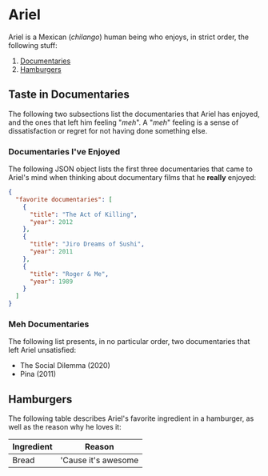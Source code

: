 # Ariel

Ariel is a Mexican (_chilango_) human being who enjoys, in strict order, the following stuff:

1. [Documentaries](#Taste-in-Documentaries)
2. [Hamburgers](#Hamburgers)

## Taste in Documentaries

The following two subsections list the documentaries that Ariel has enjoyed, and the ones that left him feeling "*meh*". A "*meh*" feeling is a sense of dissatisfaction or regret for not having done something else.  

### Documentaries I've Enjoyed

The following JSON object lists the first three documentaries that came to Ariel's mind when thinking about documentary films that he **really** enjoyed:

```json
{
  "favorite documentaries": [
    {
      "title": "The Act of Killing",
      "year": 2012
    },
    {
      "title": "Jiro Dreams of Sushi",
      "year": 2011
    },
    {
      "title": "Roger & Me",
      "year": 1989
    }
  ]
}
```

### Meh Documentaries

The following list presents, in no particular order, two documentaries that left Ariel unsatisfied:

- The Social Dilemma (2020)
- Pina (2011)

## Hamburgers

The following table describes Ariel's favorite ingredient in a hamburger, as well as the reason why he loves it:

|Ingredient|Reason|
|---|---|
|Bread|'Cause it's awesome|
